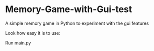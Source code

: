 # Memory-Game-with-Gui-test
A simple memory game in Python to experiment with the gui features


Look how easy it is to use:
  
   Run main.py

